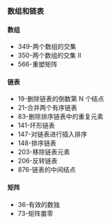 ### 数组和链表

#### 数组
- 349-两个数组的交集
- 350-两个数组的交集 II
- 566-重塑矩阵


#### 链表
- 19-删除链表的倒数第 N 个结点
- 21-合并两个有序链表
- 83-删除排序链表中的重复元素
- 141-环形链表
- 147-对链表进行插入排序
- 148-排序链表
- 203-移除链表元素
- 206-反转链表
- 876-链表的中间结点

#### 矩阵
- 36-有效的数独
- 73-矩阵置零